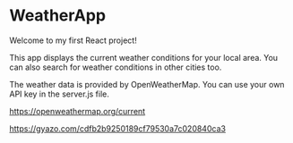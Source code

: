 # WeatherApp

Welcome to my first React project!

This app displays the current weather conditions for your local area. You can also search for weather conditions in other cities too.

The weather data is provided by OpenWeatherMap. You can use your own API key in the server.js file.

https://openweathermap.org/current

https://gyazo.com/cdfb2b9250189cf79530a7c020840ca3

